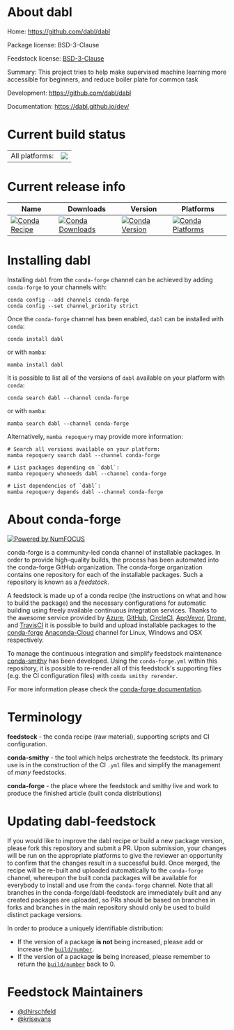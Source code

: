 About dabl
==========

Home: https://github.com/dabl/dabl

Package license: BSD-3-Clause

Feedstock license: [BSD-3-Clause](https://github.com/conda-forge/dabl-feedstock/blob/main/LICENSE.txt)

Summary: This project tries to help make supervised machine learning more accessible for beginners, and reduce boiler plate for common task

Development: https://github.com/dabl/dabl

Documentation: https://dabl.github.io/dev/

Current build status
====================


<table><tr><td>All platforms:</td>
    <td>
      <a href="https://dev.azure.com/conda-forge/feedstock-builds/_build/latest?definitionId=10567&branchName=main">
        <img src="https://dev.azure.com/conda-forge/feedstock-builds/_apis/build/status/dabl-feedstock?branchName=main">
      </a>
    </td>
  </tr>
</table>

Current release info
====================

| Name | Downloads | Version | Platforms |
| --- | --- | --- | --- |
| [![Conda Recipe](https://img.shields.io/badge/recipe-dabl-green.svg)](https://anaconda.org/conda-forge/dabl) | [![Conda Downloads](https://img.shields.io/conda/dn/conda-forge/dabl.svg)](https://anaconda.org/conda-forge/dabl) | [![Conda Version](https://img.shields.io/conda/vn/conda-forge/dabl.svg)](https://anaconda.org/conda-forge/dabl) | [![Conda Platforms](https://img.shields.io/conda/pn/conda-forge/dabl.svg)](https://anaconda.org/conda-forge/dabl) |

Installing dabl
===============

Installing `dabl` from the `conda-forge` channel can be achieved by adding `conda-forge` to your channels with:

```
conda config --add channels conda-forge
conda config --set channel_priority strict
```

Once the `conda-forge` channel has been enabled, `dabl` can be installed with `conda`:

```
conda install dabl
```

or with `mamba`:

```
mamba install dabl
```

It is possible to list all of the versions of `dabl` available on your platform with `conda`:

```
conda search dabl --channel conda-forge
```

or with `mamba`:

```
mamba search dabl --channel conda-forge
```

Alternatively, `mamba repoquery` may provide more information:

```
# Search all versions available on your platform:
mamba repoquery search dabl --channel conda-forge

# List packages depending on `dabl`:
mamba repoquery whoneeds dabl --channel conda-forge

# List dependencies of `dabl`:
mamba repoquery depends dabl --channel conda-forge
```


About conda-forge
=================

[![Powered by
NumFOCUS](https://img.shields.io/badge/powered%20by-NumFOCUS-orange.svg?style=flat&colorA=E1523D&colorB=007D8A)](https://numfocus.org)

conda-forge is a community-led conda channel of installable packages.
In order to provide high-quality builds, the process has been automated into the
conda-forge GitHub organization. The conda-forge organization contains one repository
for each of the installable packages. Such a repository is known as a *feedstock*.

A feedstock is made up of a conda recipe (the instructions on what and how to build
the package) and the necessary configurations for automatic building using freely
available continuous integration services. Thanks to the awesome service provided by
[Azure](https://azure.microsoft.com/en-us/services/devops/), [GitHub](https://github.com/),
[CircleCI](https://circleci.com/), [AppVeyor](https://www.appveyor.com/),
[Drone](https://cloud.drone.io/welcome), and [TravisCI](https://travis-ci.com/)
it is possible to build and upload installable packages to the
[conda-forge](https://anaconda.org/conda-forge) [Anaconda-Cloud](https://anaconda.org/)
channel for Linux, Windows and OSX respectively.

To manage the continuous integration and simplify feedstock maintenance
[conda-smithy](https://github.com/conda-forge/conda-smithy) has been developed.
Using the ``conda-forge.yml`` within this repository, it is possible to re-render all of
this feedstock's supporting files (e.g. the CI configuration files) with ``conda smithy rerender``.

For more information please check the [conda-forge documentation](https://conda-forge.org/docs/).

Terminology
===========

**feedstock** - the conda recipe (raw material), supporting scripts and CI configuration.

**conda-smithy** - the tool which helps orchestrate the feedstock.
                   Its primary use is in the construction of the CI ``.yml`` files
                   and simplify the management of *many* feedstocks.

**conda-forge** - the place where the feedstock and smithy live and work to
                  produce the finished article (built conda distributions)


Updating dabl-feedstock
=======================

If you would like to improve the dabl recipe or build a new
package version, please fork this repository and submit a PR. Upon submission,
your changes will be run on the appropriate platforms to give the reviewer an
opportunity to confirm that the changes result in a successful build. Once
merged, the recipe will be re-built and uploaded automatically to the
`conda-forge` channel, whereupon the built conda packages will be available for
everybody to install and use from the `conda-forge` channel.
Note that all branches in the conda-forge/dabl-feedstock are
immediately built and any created packages are uploaded, so PRs should be based
on branches in forks and branches in the main repository should only be used to
build distinct package versions.

In order to produce a uniquely identifiable distribution:
 * If the version of a package **is not** being increased, please add or increase
   the [``build/number``](https://docs.conda.io/projects/conda-build/en/latest/resources/define-metadata.html#build-number-and-string).
 * If the version of a package **is** being increased, please remember to return
   the [``build/number``](https://docs.conda.io/projects/conda-build/en/latest/resources/define-metadata.html#build-number-and-string)
   back to 0.

Feedstock Maintainers
=====================

* [@dhirschfeld](https://github.com/dhirschfeld/)
* [@krisevans](https://github.com/krisevans/)

